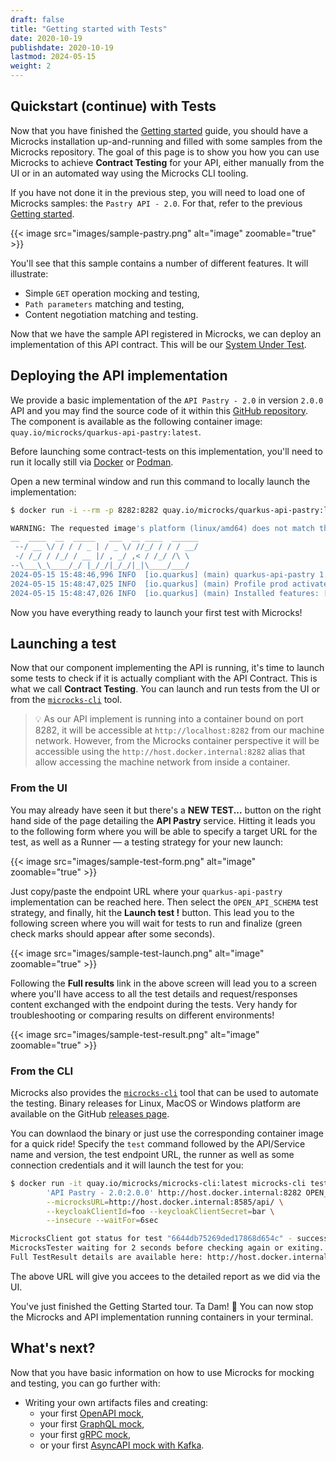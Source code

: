 ```yaml
---
draft: false
title: "Getting started with Tests"
date: 2020-10-19
publishdate: 2020-10-19
lastmod: 2024-05-15
weight: 2
---
```


## Quickstart (continue) with Tests

Now that you have finished the [Getting started](/documentation/tutorials/getting-started) guide, you should have a Microcks installation up-and-running and filled with some samples from the Microcks repository. The goal of this page is to show you how you can use Microcks to achieve **Contract Testing** for your API, either manually from the UI or in an automated way using the Microcks CLI tooling.

If you have not done it in the previous step, you will need to load one of Microcks samples: the `Pastry API - 2.0`. For that, refer to the previous [Getting started](/documentation/tutorials/getting-started).

{{< image src="images/sample-pastry.png" alt="image" zoomable="true" >}}

You'll see that this sample contains a number of different features. It will illustrate:

* Simple `GET` operation mocking and testing, 
* `Path parameters` matching and testing,
* Content negotiation matching and testing.

Now that we have the sample API registered in Microcks, we can deploy an implementation of this API contract. This will be our [System Under Test](https://en.wikipedia.org/wiki/System_under_test).


## Deploying the API implementation

We provide a basic implementation of the `API Pastry - 2.0` in version `2.0.0` API and you may find the source code of it within this [GitHub repository](https://github.com/microcks/api-lifecycle/tree/master/api-pastry-demo/api-implementations/quarkus-api-pastry). The component is available as the following container image: `quay.io/microcks/quarkus-api-pastry:latest`.

Before launching some contract-tests on this implementation, you'll need to run it locally still via [Docker](https://docs.docker.com/get-docker/) or [Podman](https://podman.io/).

Open a new terminal window and run this command to locally launch the implementation:

```sh
$ docker run -i --rm -p 8282:8282 quay.io/microcks/quarkus-api-pastry:latest

WARNING: The requested image's platform (linux/amd64) does not match the detected host platform (linux/arm64/v8) and no specific platform was requested
__  ____  __  _____   ___  __ ____  ______ 
 --/ __ \/ / / / _ | / _ \/ //_/ / / / __/ 
 -/ /_/ / /_/ / __ |/ , _/ ,< / /_/ /\ \   
--\___\_\____/_/ |_/_/|_/_/|_|\____/___/   
2024-05-15 15:48:46,996 INFO  [io.quarkus] (main) quarkus-api-pastry 1.0.0-SNAPSHOT native (powered by Quarkus 1.7.1.Final) started in 0.421s. Listening on: http://0.0.0.0:8282
2024-05-15 15:48:47,025 INFO  [io.quarkus] (main) Profile prod activated. 
2024-05-15 15:48:47,026 INFO  [io.quarkus] (main) Installed features: [cdi, resteasy, resteasy-jaxb, resteasy-jsonb
```

Now you have everything ready to launch your first test with Microcks!

## Launching a test

Now that our component implementing the API is running, it's time to launch some tests to check if it is actually compliant with the API Contract. This is what we call **Contract Testing**. You can launch and run tests from the UI or from the [`microcks-cli`](/documentation/guides/automation/cli/) tool.

> 💡 
> As our API implement is running into a container bound on port 8282, it will be accessible at `http://localhost:8282` from our machine network. However, from the Microcks container perspective it will be accessible using the `http://host.docker.internal:8282` alias that allow accessing the machine network from inside a container.


### From the UI

You may already have seen it but there's a **NEW TEST...** button on the right hand side of the page detailing the **API Pastry** service. Hitting it leads you to the following form where you will be able to specify a target URL for the test, as well as a Runner — a testing strategy for your new launch:

{{< image src="images/sample-test-form.png" alt="image" zoomable="true" >}}

Just copy/paste the endpoint URL where your `quarkus-api-pastry` implementation can be reached here. Then select the `OPEN_API_SCHEMA` test strategy, and finally, hit the **Launch test !** button. This lead you to the following screen where you will wait for tests to run and finalize (green check marks should appear after some seconds).

{{< image src="images/sample-test-launch.png" alt="image" zoomable="true" >}}

Following the **Full results** link in the above screen will lead you to a screen where you'll have access to all the test details and request/responses content exchanged with the endpoint during the tests. Very handy for troubleshooting or comparing results on different environments!

{{< image src="images/sample-test-result.png" alt="image" zoomable="true" >}}


### From the CLI

Microcks also provides the [`microcks-cli`](/documentation/guides/automation/cli/) tool that can be used to automate the testing. Binary releases for Linux, MacOS or Windows platform are available on the GitHub [releases page](https://github.com/microcks/microcks-cli/releases).

You can downlaod the binary or just use the corresponding container image for a quick ride! Specify the `test` command followed by the API/Service name and version, the test endpoint URL, the runner as well as some connection credentials and it will launch the test for you:

```sh
$ docker run -it quay.io/microcks/microcks-cli:latest microcks-cli test \
        'API Pastry - 2.0:2.0.0' http://host.docker.internal:8282 OPEN_API_SCHEMA \
        --microcksURL=http://host.docker.internal:8585/api/ \
        --keycloakClientId=foo --keycloakClientSecret=bar \
        --insecure --waitFor=6sec

MicrocksClient got status for test "6644db75269ded17868d654c" - success: true, inProgress: true 
MicrocksTester waiting for 2 seconds before checking again or exiting.
Full TestResult details are available here: http://host.docker.internal:8585/#/tests/6644db75269ded17868d654c
```

The above URL will give you accees to the detailed report as we did via the UI.

You've just finished the Getting Started tour. Ta Dam! 🎉 You can now stop the Microcks and API implementation running containers in your terminal.

## What's next?

Now that you have basic information on how to use Microcks for mocking and testing, you can go further with:

* Writing your own artifacts files and creating:
   * your first [OpenAPI mock](/documentation/tutorials/first-rest-mock),
   * your first [GraphQL mock](/documentation/tutorials/first-graphql-mock),
   * your first [gRPC mock](/documentation/tutorials/first-grpc-mock),
   * or your first [AsyncAPI mock with Kafka](/documentation/tutorials/first-asyncapi-mock).
